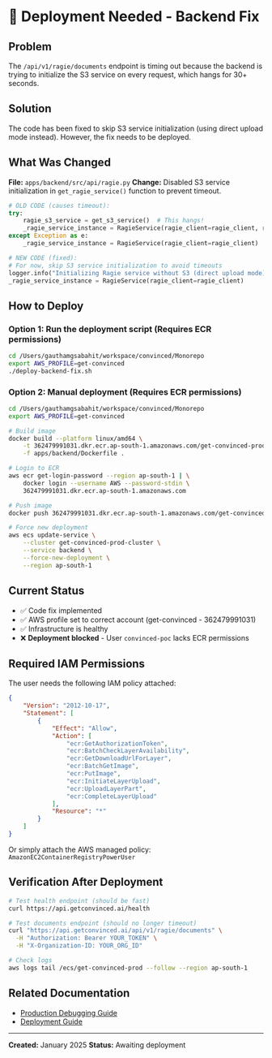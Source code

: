# 🚨 Deployment Needed - Backend Fix

## Problem
The `/api/v1/ragie/documents` endpoint is timing out because the backend is trying to initialize the S3 service on every request, which hangs for 30+ seconds.

## Solution
The code has been fixed to skip S3 service initialization (using direct upload mode instead). However, the fix needs to be deployed.

## What Was Changed
**File:** `apps/backend/src/api/ragie.py`
**Change:** Disabled S3 service initialization in `get_ragie_service()` function to prevent timeout.

```python
# OLD CODE (causes timeout):
try:
    ragie_s3_service = get_s3_service()  # This hangs!
    _ragie_service_instance = RagieService(ragie_client=ragie_client, ragie_s3_service=ragie_s3_service)
except Exception as e:
    _ragie_service_instance = RagieService(ragie_client=ragie_client)

# NEW CODE (fixed):
# For now, skip S3 service initialization to avoid timeouts
logger.info("Initializing Ragie service without S3 (direct upload mode)")
_ragie_service_instance = RagieService(ragie_client=ragie_client)
```

## How to Deploy

### Option 1: Run the deployment script (Requires ECR permissions)
```bash
cd /Users/gauthamgsabahit/workspace/convinced/Monorepo
export AWS_PROFILE=get-convinced
./deploy-backend-fix.sh
```

### Option 2: Manual deployment (Requires ECR permissions)
```bash
cd /Users/gauthamgsabahit/workspace/convinced/Monorepo
export AWS_PROFILE=get-convinced

# Build image
docker build --platform linux/amd64 \
    -t 362479991031.dkr.ecr.ap-south-1.amazonaws.com/get-convinced-prod-backend:latest \
    -f apps/backend/Dockerfile .

# Login to ECR
aws ecr get-login-password --region ap-south-1 | \
    docker login --username AWS --password-stdin \
    362479991031.dkr.ecr.ap-south-1.amazonaws.com

# Push image
docker push 362479991031.dkr.ecr.ap-south-1.amazonaws.com/get-convinced-prod-backend:latest

# Force new deployment
aws ecs update-service \
    --cluster get-convinced-prod-cluster \
    --service backend \
    --force-new-deployment \
    --region ap-south-1
```

## Current Status
- ✅ Code fix implemented
- ✅ AWS profile set to correct account (get-convinced - 362479991031)
- ✅ Infrastructure is healthy
- ❌ **Deployment blocked** - User `convinced-poc` lacks ECR permissions

## Required IAM Permissions
The user needs the following IAM policy attached:
```json
{
    "Version": "2012-10-17",
    "Statement": [
        {
            "Effect": "Allow",
            "Action": [
                "ecr:GetAuthorizationToken",
                "ecr:BatchCheckLayerAvailability",
                "ecr:GetDownloadUrlForLayer",
                "ecr:BatchGetImage",
                "ecr:PutImage",
                "ecr:InitiateLayerUpload",
                "ecr:UploadLayerPart",
                "ecr:CompleteLayerUpload"
            ],
            "Resource": "*"
        }
    ]
}
```

Or simply attach the AWS managed policy: `AmazonEC2ContainerRegistryPowerUser`

## Verification After Deployment
```bash
# Test health endpoint (should be fast)
curl https://api.getconvinced.ai/health

# Test documents endpoint (should no longer timeout)
curl "https://api.getconvinced.ai/api/v1/ragie/documents" \
  -H "Authorization: Bearer YOUR_TOKEN" \
  -H "X-Organization-ID: YOUR_ORG_ID"

# Check logs
aws logs tail /ecs/get-convinced-prod --follow --region ap-south-1
```

## Related Documentation
- [Production Debugging Guide](apps/backend/docs/DEBUGGING_PRODUCTION.md)
- [Deployment Guide](docs/deployment-guide.md)

---

**Created:** January 2025
**Status:** Awaiting deployment
